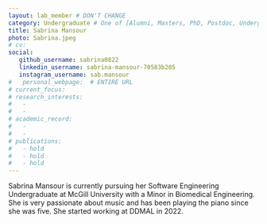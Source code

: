 ```yaml
---
layout: lab_member # DON'T CHANGE
category: Undergraduate # One of [Alumni, Masters, PhD, Postdoc, Undergraduate]
title: Sabrina Mansour
photo: Sabrina.jpeg
# cv:
social:
   github_username: sabrina0822   
   linkedin_username: sabrina-mansour-70583b205
   instagram_username: sab.mansour
#   personal_webpage:  # ENTIRE URL
# current_focus:
# research_interests:
#   -
#   -
# academic_record:
#   -
#   -
# publications:
#   - hold
#   - hold
#   - hold
---
```

Sabrina Mansour is currently pursuing her Software Engineering Undergraduate at McGill University with a Minor in Biomedical Engineering. She is very passionate about music and has been playing the piano since she was five. She started working at DDMAL in 2022. 